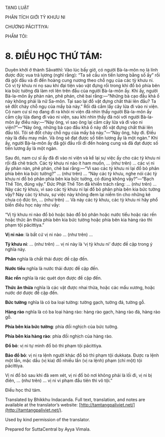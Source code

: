  

TẠNG LUẬT

PHÂN TÍCH GIỚI TỲ KHƯU NI

CHƯƠNG PĀCITTIYA:

PHẨM TỎI:

# 8\. ĐIỀU HỌC THỨ TÁM:

Duyên khởi ở thành Sāvatthī: Vào lúc bấy giờ, có người Bà-la-môn nọ là lính được đức vua trả lương (nghĩ rằng): “Ta sẽ cầu xin tiền lương bằng số ấy” rồi đã gội đầu và đi đến hoàng cung nương theo chỗ ngụ của các tỳ khưu ni. Có vị tỳ khưu ni nọ sau khi đại tiện vào vật đựng rồi trong khi đổ bỏ phía bên kia bức tường đã làm rơi lên trên đầu của người Bà-la-môn ấy. Khi ấy, người Bà-la-môn ấy phàn nàn, phê phán, chê bai rằng:—“Những bà cạo đầu khả ố này không phải là nữ Sa-môn. Tại sao lại đổ vật đựng chất thải lên đầu? Ta sẽ đốt cháy chỗ ngụ của mấy bà này.” Rồi đã cầm lấy cây lửa đi vào ni viện. Có nam cư sĩ nọ đang đi ra khỏi ni viện đã nhìn thấy người Bà-la-môn ấy cầm cây lửa đang đi vào ni viện, sau khi nhìn thấy đã nói với người Bà-la-môn ấy điều này:—“Này ông, vì sao ông lại cầm cây lửa và đi vào ni viện?”—“Này ông, những bà cạo đầu khả ố này đổ vật đựng chất thải lên đầu tôi. Tôi sẽ đốt cháy chỗ ngụ của mấy bà này.”—“Này ông, hãy đi. Điều này là điều may mắn. Và ông sẽ đạt được số tiền lương ấy là một ngàn.” Khi ấy, người Bà-la-môn ấy đã gội đầu rồi đi đến hoàng cung và đã đạt được số tiền lương ấy là một ngàn.

Sau đó, nam cư sĩ ấy đã đi vào ni viện và kể lại sự việc ấy cho các tỳ khưu ni rồi đã chê trách. Các tỳ khưu ni nào ít ham muốn, … (như trên) … các vị ni ấy phàn nàn, phê phán, chê bai rằng:—“Vì sao các tỳ khưu ni lại đổ bỏ phân phía bên kia bức tường?” … (như trên) … “Này các tỳ khưu, nghe nói các tỳ khưu ni đổ bỏ phân phía bên kia bức tường, có đúng không vậy?”—“Bạch Thế Tôn, đúng vậy.” Đức Phật Thế Tôn đã khiển trách rằng: … (như trên) … Này các tỳ khưu, vì sao các tỳ khưu ni lại đổ bỏ phân phía bên kia bức tường vậy? Này các tỳ khưu, sự việc này không đem lại niềm tin cho những kẻ chưa có đức tin, … (như trên) … Và này các tỳ khưu, các tỳ khưu ni hãy phổ biến điều học này như vầy:

“Vị tỳ khưu ni nào đổ bỏ hoặc bảo đổ bỏ phân hoặc nước tiểu hoặc rác rến hoặc thức ăn thừa phía bên kia bức tường hoặc phía bên kia hàng rào thì phạm tội pācittiya.”

**Vị ni nào**: là bất cứ vị ni nào … (như trên) …

**Tỳ khưu ni**: … (như trên) … vị ni này là ‘vị tỳ khưu ni’ được đề cập trong ý nghĩa này.

**Phân** nghĩa là chất thải được đề cập đến.

**Nước tiểu** nghĩa là nước thải được đề cập đến.

**Rác rến** nghĩa là rác quét dọn được đề cập đến.

**Thức ăn thừa** nghĩa là các vật được nhai thừa, hoặc các mẩu xương, hoặc nước dơ được đề cập đến.

**Bức tường** nghĩa là có ba loại tường: tường gạch, tường đá, tường gỗ.

**Hàng rào** nghĩa là có ba loại hàng rào: hàng rào gạch, hàng rào đá, hàng rào gỗ.

**Phía bên kia bức tường**: phía đối nghịch của bức tường.

**Phía bên kia hàng rào**: phía đối nghịch của hàng rào.

**Đổ bỏ**: vị ni tự mình đổ bỏ thì phạm tội pācittiya.

**Bảo đổ bỏ**: vị ni ra lệnh người khác đổ bỏ thì phạm tội dukkaṭa. Được ra lệnh một lần, mặc dầu (vị kia) đổ nhiều lần (vị ra lệnh) phạm (chỉ một) tội pācittiya.

Vị ni đổ bỏ sau khi đã xem xét, vị ni đổ bỏ nơi không phải là lối đi, vị ni bị điên, … (như trên) … vị ni vi phạm đầu tiên thì vô tội.”

Điều học thứ tám.

Translated by Bhikkhu Indacanda. Full text, translation, and notes are available at the translator’s website: [http://tamtangpaliviet.net/](http://tamtangpaliviet.net/).

Used by kind permission of the translator.

Prepared for SuttaCentral by Ayya Vimala.